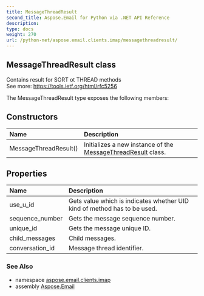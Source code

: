 ```yaml
---
title: MessageThreadResult
second_title: Aspose.Email for Python via .NET API Reference
description: 
type: docs
weight: 270
url: /python-net/aspose.email.clients.imap/messagethreadresult/
---
```


## MessageThreadResult class

Contains result for SORT ot THREAD methods<br/>            See more: https://tools.ietf.org/html/rfc5256

The MessageThreadResult type exposes the following members:
## Constructors
| Name | Description |
| :- | :- |
|MessageThreadResult()|Initializes a new instance of the [MessageThreadResult](/email/python-net/aspose.email.clients.imap/messagethreadresult/) class.|
## Properties
| Name | Description |
| :- | :- |
|use_u_id|Gets value which is indicates whether UID kind of method has to be used.|
|sequence_number|Gets the message sequence number.|
|unique_id|Gets the message unique ID.|
|child_messages|Child messages.|
|conversation_id|Message thread identifier.|

### See Also

* namespace [aspose.email.clients.imap](/email/python-net/aspose.email.clients.imap/)
* assembly [Aspose.Email](/email/python-net/)

